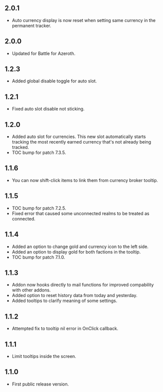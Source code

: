 ## 2.0.1
* Auto currency display is now reset when setting same currency in the permanent tracker.

## 2.0.0
* Updated for Battle for Azeroth.

## 1.2.3
* Added global disable toggle for auto slot.

## 1.2.1
* Fixed auto slot disable not sticking.

## 1.2.0
* Added auto slot for currencies. This new slot automatically starts tracking the most recently earned currency that's not already being tracked.
* TOC bump for patch 7.3.5.

## 1.1.6
* You can now shift-click items to link them from currency broker tooltip.

## 1.1.5
* TOC bump for patch 7.2.5.
* Fixed error that caused some unconnected realms to be treated as connected.

## 1.1.4
* Added an option to change gold and currency icon to the left side.
* Added an option to display gold for both factions in the tooltip.
* TOC bump for patch 7.1.0.

## 1.1.3
* Addon now hooks directly to mail functions for improved compability with other addons.
* Added option to reset history data from today and yesterday.
* Added tooltips to clarify meaning of some settings.

## 1.1.2
* Attempted fix to tooltip nil error in OnClick callback.

## 1.1.1
* Limit tooltips inside the screen.

## 1.1.0
* First public release version.